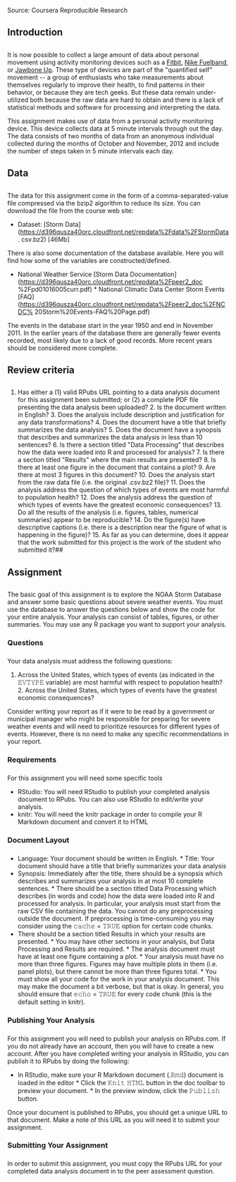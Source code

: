 Source: Coursera Reproducible Research

## Introduction
## 
It is now possible to collect a large amount of data about personal
movement using activity monitoring devices such as a
[Fitbit](http://www.fitbit.com), [Nike
Fuelband](http://www.nike.com/us/en_us/c/nikeplus-fuelband), or [Jawbone
Up](https://jawbone.com/up). These type of devices are part of the
"quantified self" movement -- a group of enthusiasts who take
measurements about themselves regularly to improve their health, to find
patterns in their behavior, or because they are tech geeks. But these
data remain under-utilized both because the raw data are hard to obtain
and there is a lack of statistical methods and software for processing
and interpreting the data.

This assignment makes use of data from a personal activity monitoring
device. This device collects data at 5 minute intervals through out the
day. The data consists of two months of data from an anonymous
individual collected during the months of October and November, 2012 and
include the number of steps taken in 5 minute intervals each day.

## Data
## 
The data for this assignment come in the form of a comma-separated-value
file compressed via the bzip2 algorithm to reduce its size. You can
download the file from the course web site:

* Dataset: [Storm
Data](https://d396qusza40orc.cloudfront.net/repdata%2Fdata%2FStormData.
csv.bz2) [46Mb]

There is also some documentation of the database available. Here you
will find how some of the variables are constructed/defined.

* National Weather Service [Storm Data
Documentation](https://d396qusza40orc.cloudfront.net/repdata%2Fpeer2_doc
%2Fpd01016005curr.pdf) * National Climatic Data Center Storm Events
[FAQ](https://d396qusza40orc.cloudfront.net/repdata%2Fpeer2_doc%2FNCDC%
20Storm%20Events-FAQ%20Page.pdf)

The events in the database start in the year 1950 and end in November
2011. In the earlier years of the database there are generally fewer
events recorded, most likely due to a lack of good records. More recent
years should be considered more complete.

## Review criteria
## 
1. Has either a (1) valid RPubs URL pointing to a data analysis document
for this assignment been submitted; or (2) a complete PDF file
presenting the data analysis been uploaded? 2. Is the document written
in English? 3. Does the analysis include description and justification
for any data transformations? 4. Does the document have a title that
briefly summarizes the data analysis? 5. Does the document have a
synopsis that describes and summarizes the data analysis in less than 10
sentences? 6. Is there a section titled "Data Processing" that describes
how the data were loaded into R and processed for analysis? 7. Is there
a section titled "Results" where the main results are presented? 8. Is
there at least one figure in the document that contains a plot? 9. Are
there at most 3 figures in this document? 10. Does the analysis start
from the raw data file (i.e. the original .csv.bz2 file)? 11. Does the
analysis address the question of which types of events are most harmful
to population health? 12. Does the analysis address the question of
which types of events have the greatest economic consequences? 13. Do
all the results of the analysis (i.e. figures, tables, numerical
summaries) appear to be reproducible? 14. Do the figure(s) have
descriptive captions (i.e. there is a description near the figure of
what is happening in the figure)? 15. As far as you can determine, does
it appear that the work submitted for this project is the work of the
student who submitted it?##

## Assignment
## 
The basic goal of this assignment is to explore the NOAA Storm Database
and answer some basic questions about severe weather events. You must
use the database to answer the questions below and show the code for
your entire analysis. Your analysis can consist of tables, figures, or
other summaries. You may use any R package you want to support your
analysis.

### Questions
### ###
Your data analysis must address the following questions:

1. Across the United States, which types of events (as indicated in the
𝙴𝚅𝚃𝚈𝙿𝙴 variable) are most harmful with respect to population
health? 2. Across the United States, which types of events have the
greatest economic consequences?

Consider writing your report as if it were to be read by a government or
municipal manager who might be responsible for preparing for severe
weather events and will need to prioritize resources for different types
of events. However, there is no need to make any specific
recommendations in your report.

### Requirements
### 
For this assignment you will need some specific tools

* RStudio: You will need RStudio to publish your completed analysis
document to RPubs. You can also use RStudio to edit/write your analysis.
* knitr: You will need the knitr package in order to compile your R
Markdown document and convert it to HTML

### Document Layout
### 
* Language: Your document should be written in English. * Title: Your
document should have a title that briefly summarizes your data analysis
* Synopsis: Immediately after the title, there should be a synopsis
which describes and summarizes your analysis in at most 10 complete
sentences. * There should be a section titled Data Processing which
describes (in words and code) how the data were loaded into R and
processed for analysis. In particular, your analysis must start from the
raw CSV file containing the data. You cannot do any preprocessing
outside the document. If preprocessing is time-consuming you may
consider using the 𝚌𝚊𝚌𝚑𝚎 = 𝚃𝚁𝚄𝙴 option for certain code chunks.
* There should be a section titled Results in which your results are
presented. * You may have other sections in your analysis, but Data
Processing and Results are required. * The analysis document must have
at least one figure containing a plot. * Your analysis must have no more
than three figures. Figures may have multiple plots in them (i.e. panel
plots), but there cannot be more than three figures total. * You must
show all your code for the work in your analysis document. This may make
the document a bit verbose, but that is okay. In general, you should
ensure that 𝚎𝚌𝚑𝚘 = 𝚃𝚁𝚄𝙴 for every code chunk (this is the
default setting in knitr).

### Publishing Your Analysis
### 
For this assignment you will need to publish your analysis on RPubs.com.
If you do not already have an account, then you will have to create a
new account. After you have completed writing your analysis in RStudio,
you can publish it to RPubs by doing the following:

* In RStudio, make sure your R Markdown document (.𝚁𝚖𝚍) document is
loaded in the editor * Click the 𝙺𝚗𝚒𝚝 𝙷𝚃𝙼𝙻 button in the doc
toolbar to preview your document. * In the preview window, click the
𝙿𝚞𝚋𝚕𝚒𝚜𝚑 button.

Once your document is published to RPubs, you should get a unique URL to
that document. Make a note of this URL as you will need it to submit
your assignment.

### Submitting Your Assignment
### 
In order to submit this assignment, you must copy the RPubs URL for your
completed data analysis document in to the peer assessment question.